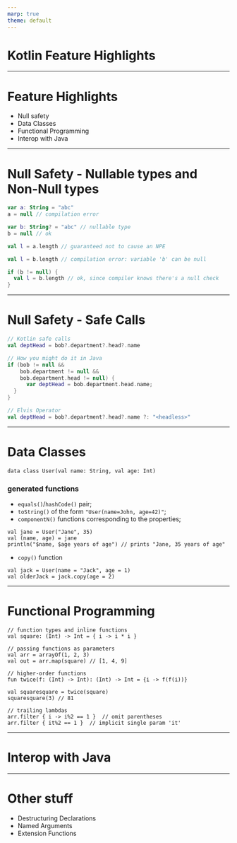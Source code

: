 ```yaml
---
marp: true
theme: default
---
```


# Kotlin Feature Highlights

---

# Feature Highlights

* Null safety
* Data Classes
* Functional Programming
* Interop with Java

---

# Null Safety - Nullable types and Non-Null types

```kotlin
var a: String = "abc"
a = null // compilation error

var b: String? = "abc" // nullable type
b = null // ok

val l = a.length // guaranteed not to cause an NPE

val l = b.length // compilation error: variable 'b' can be null

if (b != null) {
  val l = b.length // ok, since compiler knows there's a null check
}
```

---

# Null Safety - Safe Calls

```kotlin
// Kotlin safe calls
val deptHead = bob?.department?.head?.name

// How you might do it in Java
if (bob != null &&
    bob.department != null &&
    bob.department.head != null) {
      var deptHead = bob.department.head.name;
  }
}

// Elvis Operator
val deptHead = bob?.department?.head?.name ?: "<headless>"
```

---

# Data Classes

```
data class User(val name: String, val age: Int)
```

### generated functions
* `equals()`/`hashCode()` pair;
* `toString()` of the form `"User(name=John, age=42)"`;
* `componentN()` functions corresponding to the properties;
```
val jane = User("Jane", 35)
val (name, age) = jane
println("$name, $age years of age") // prints "Jane, 35 years of age"
```
* `copy()` function
```
val jack = User(name = "Jack", age = 1)
val olderJack = jack.copy(age = 2)
```

---

# Functional Programming

```
// function types and inline functions
val square: (Int) -> Int = { i -> i * i }

// passing functions as parameters
val arr = arrayOf(1, 2, 3)
val out = arr.map(square) // [1, 4, 9]

// higher-order functions
fun twice(f: (Int) -> Int): (Int) -> Int = {i -> f(f(i))}

val squaresquare = twice(square)
squaresquare(3) // 81

// trailing lambdas
arr.filter { i -> i%2 == 1 }  // omit parentheses
arr.filter { it%2 == 1 }  // implicit single param 'it'
```

---

# Interop with Java

---

# Other stuff

* Destructuring Declarations
* Named Arguments
* Extension Functions
